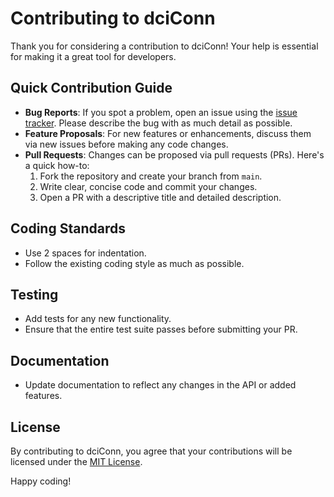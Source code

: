 # Contributing to dciConn

Thank you for considering a contribution to dciConn! Your help is essential for making it a great tool for developers.

## Quick Contribution Guide

- **Bug Reports**: If you spot a problem, open an issue using the [issue tracker](https://github.com/olicoding/dciConn/issues). Please describe the bug with as much detail as possible.
- **Feature Proposals**: For new features or enhancements, discuss them via new issues before making any code changes.
- **Pull Requests**: Changes can be proposed via pull requests (PRs). Here's a quick how-to:
  1. Fork the repository and create your branch from `main`.
  2. Write clear, concise code and commit your changes.
  3. Open a PR with a descriptive title and detailed description.

## Coding Standards

- Use 2 spaces for indentation.
- Follow the existing coding style as much as possible.

## Testing

- Add tests for any new functionality.
- Ensure that the entire test suite passes before submitting your PR.

## Documentation

- Update documentation to reflect any changes in the API or added features.

## License

By contributing to dciConn, you agree that your contributions will be licensed under the [MIT License](LICENSE.md).

Happy coding!
